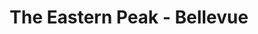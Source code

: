 ---
layout: place
title: "The Eastern Peak - Bellevue"
permalink: /tennessee/nashville/the-eastern-peak-bellevue.html
stateAbbr: TN
stateName: Tennessee
cityName: Nashville
seo:
  name: "The Eastern Peak - Bellevue"
  type: Restaurant
  links: null
description: "Looking for sushi in Nashville, Tennessee? Check out The Eastern Peak - Bellevue for a delightful Japanese dining experience. Enjoy a variety of sushi and ot..."
place_id: ChIJj18R3fCIZIgRxsuQKlJuFhU
photos:
  - name: >-
      places/ChIJj18R3fCIZIgRxsuQKlJuFhU/photos/AeeoHcIeJi4_e0a7mf2k-hxFTxI_jrT3Z2H-FeduwTkjdUoUpq1qCoXuyOmpb83gYgBo49BacDoFysXBo7Dhk_dRsivinR28J9rAOrp8Rouv3QJiCVa9Kti2Q6-7h3dyaj3Uf0eRqoZu7nHXauI5Fm4k76wLAB6IPfB1oRU0KUVhVFFNHeXuFJ9LPPUJVb-qElNNgcNmpqOJ6W6-hxJIsWIxWm6ZVpPGx-shtHKsRcLtEonx8aRmtVCsZ9k4b8CN2ETsuWsdY1g4GWSFmyQg9JUYJHNdWwbjl5AORoiaRkJmsoUXLxzNDgqaq45j2Aj3Mk0Kqjj6jfayLNnO2RB6D5Dl2DC7T1wCnYshvzhQshcFRsbS47csgGo08PI8cpVd6tTbGQmgO4Qmmb2j0RLbkrYOvUz3F8JtPaU2fY7v0HXTKW893S8
    widthPx: 1111
    heightPx: 1125
    authorAttributions:
      - displayName: Robert McManus
        uri: https://maps.google.com/maps/contrib/114885336700279499285
        photoUri: >-
          https://lh3.googleusercontent.com/a-/ALV-UjXxpoT7iffEy4nj1PXCO918Or9uMuD52mZQNastmh6b6_cxzPCJ=s100-p-k-no-mo
    flagContentUri: >-
      https://www.google.com/local/imagery/report/?cb_client=maps_api_places.places_api&image_key=!1e10!2sCIHM0ogKEICAgIDGgvrn1gE&hl=en-US
    googleMapsUri: >-
      https://www.google.com/maps/place//data=!3m4!1e2!3m2!1sCIHM0ogKEICAgIDGgvrn1gE!2e10!4m2!3m1!1s0x886488f0dd115f8f:0x15166e522a90cbc6
  - name: >-
      places/ChIJj18R3fCIZIgRxsuQKlJuFhU/photos/AeeoHcKVY4T7W6Mo6biSKZu2nsxXJalWAwm1z5palwlA0YPy-yDb_LlZSlZZr44T_fq5vBY7gcikrvZTwJbk_g-zR4chuwNmBKOLEAA1Uy9fNYSG08F-g2B2ISWI2ioXRYBdfyM4vhxn-ai9E5IbqXXfqDQtBK-ezp6UUEd9Hsdt5s36AdDgFQ6v3B1AwTMnRZx14IN5IoxkHnq6LrVuz9JJRU5se2HBbohMhvQx0BSpamKvjQ-KWOGzg5UhGHTG1kM_4NQ3KsQcQoSICRK1Yw7kLSoBq3iSBEm2mWdfPSkz5JIACw
    widthPx: 1080
    heightPx: 794
    authorAttributions:
      - displayName: The Eastern Peak - Bellevue
        uri: https://maps.google.com/maps/contrib/107335526230989226589
        photoUri: >-
          https://lh3.googleusercontent.com/a/ACg8ocJVudYQB-PSw2UC-ow5hSQI-qCS36mfl_ALfTa_sEIplQ7G7A=s100-p-k-no-mo
    flagContentUri: >-
      https://www.google.com/local/imagery/report/?cb_client=maps_api_places.places_api&image_key=!1e10!2sAF1QipPt9tnFrNf-uyVF2qoGK2vYP2-4v_ggKO9M86B7&hl=en-US
    googleMapsUri: >-
      https://www.google.com/maps/place//data=!3m4!1e2!3m2!1sAF1QipPt9tnFrNf-uyVF2qoGK2vYP2-4v_ggKO9M86B7!2e10!4m2!3m1!1s0x886488f0dd115f8f:0x15166e522a90cbc6
  - name: >-
      places/ChIJj18R3fCIZIgRxsuQKlJuFhU/photos/AeeoHcJoJOqL_AhnFALEGG3HiKY3TEupgrJglnTmYAdw0XEqF83h3ceCil56jxpsZVh4mzH3dMGgHaTXQA3CQGXcdQmOn9fTTTWILkbIRYdxNQwGhpNSvBGF-J2BmnYgcwzn28JLS8X6pnXSBEyEKur1m0TdcvKghRfzvgu1aGDXWBx-skR5yGnLLQOSGKKDRyvzUm_oCnV5luSjYqP-OlO9OqpLT3yNslkRkzQfDFHzCOp5Qw6qTrRDHZgnTAjBuiJkeMRXKbNHNb99eiwCZFnI2Bn31S6WhCab2dcGDB61us9MRyI_HSsfUv5DFFKcCyHEyF4X6dML4hROqThN4Jr_1YG6k3ZvF8RUxTPAXo_16fWNiqrTLxoGvF_AdB8v1hcfdRokH9uKGPz6_Q7_-bRBaikeKpE_x9jrKrRAdv2ccZZkUw
    widthPx: 3000
    heightPx: 4000
    authorAttributions:
      - displayName: Marco Stoppa
        uri: https://maps.google.com/maps/contrib/101419332783328482419
        photoUri: >-
          https://lh3.googleusercontent.com/a-/ALV-UjVS56ruD-D88iAG-b8PPnBC0XKNY2YvZ0q5EJ6DT3BaWnnLE_Fv=s100-p-k-no-mo
    flagContentUri: >-
      https://www.google.com/local/imagery/report/?cb_client=maps_api_places.places_api&image_key=!1e10!2sCIHM0ogKEICAgIDPnJCIfQ&hl=en-US
    googleMapsUri: >-
      https://www.google.com/maps/place//data=!3m4!1e2!3m2!1sCIHM0ogKEICAgIDPnJCIfQ!2e10!4m2!3m1!1s0x886488f0dd115f8f:0x15166e522a90cbc6
  - name: >-
      places/ChIJj18R3fCIZIgRxsuQKlJuFhU/photos/AeeoHcKwlCknAHi6uKaAmHL68la3WrTxBaIea8QvoD5-ejGYP5BiMBdPpqAPHa-lmoVK6LmS4yHK_RleAaBV4xGdUHb9W2spjFYbiNLsa5xTAgsrnRfVtOK3ZHDVB2gTS9_pXI4TPW6-IbbMul6TtVaVsnRYef_ficOnBMEANEilOGcQBw3MY3RLePIlu48BXrZUJT71IR6Xef3P6eZkLMkBsVmzTN3YGjC_WCosVb-IHkGRUtog1H205BGOAO5TmAnBKG65A3dI7K5Fqc0nPoynK-vyVF7RbgAQfVTLu4DkExqHOO5LG9e58vO0zuebbCrxjc2fnIGhs9YTaiF22My7Owz0mVidtqJvAhsOMql4DWe_23TY1X7CNOP_Y9_1eK1YhtQj4hrJPsMPqtFeQnrfsogt3keHiL8b2ZijjrHCfssIfw
    widthPx: 4000
    heightPx: 3000
    authorAttributions:
      - displayName: Marco Stoppa
        uri: https://maps.google.com/maps/contrib/101419332783328482419
        photoUri: >-
          https://lh3.googleusercontent.com/a-/ALV-UjVS56ruD-D88iAG-b8PPnBC0XKNY2YvZ0q5EJ6DT3BaWnnLE_Fv=s100-p-k-no-mo
    flagContentUri: >-
      https://www.google.com/local/imagery/report/?cb_client=maps_api_places.places_api&image_key=!1e10!2sCIHM0ogKEICAgIDPnJDEFg&hl=en-US
    googleMapsUri: >-
      https://www.google.com/maps/place//data=!3m4!1e2!3m2!1sCIHM0ogKEICAgIDPnJDEFg!2e10!4m2!3m1!1s0x886488f0dd115f8f:0x15166e522a90cbc6
  - name: >-
      places/ChIJj18R3fCIZIgRxsuQKlJuFhU/photos/AeeoHcIiG95PdUVMwMTAY71YCHP5E9PfYSGr_Ht7wUUwdctV8X3SP6yQWwNo0R7MFXJmPY_zQUjfTy8I4lO0U48_pbXX_RQm1Yy04L-jCGNSyUxXZtlx8CzAX7ztJ0NDPADCV9xCRYDRIA2MnuomDeY1orkOiRvPqLziZF-TpGzK8366SfT42uoGX5IVsCO26glElYibSakwTV6KSyQGT4xOLUAGKfkm2y6fjbl1QNgkNeEbUjukWP1yDe39S3oQXYUWFwD-VnziuEgwcxzpwencf806y4qEMyOPbBUbY8MqAu54y3XrTxUbs32JYF_0RmC__Zbu8NyUhSmqhvI5dPvobj2yFzvL6QTLKKg7_m6TzvS6SDUTk4HIMEAzAgXLe92ynzU9uUlxI-UdTHrtaFKR40GzeOuNdVKMYLHZR2I4zUfheiOu
    widthPx: 3166
    heightPx: 1736
    authorAttributions:
      - displayName: Steve Petty
        uri: https://maps.google.com/maps/contrib/110658408809211148299
        photoUri: >-
          https://lh3.googleusercontent.com/a-/ALV-UjV0xMa5D-qAVOHim6Sh8Y9VX3T7GAqSH_rBrEzIoQcGzH6AT76VNA=s100-p-k-no-mo
    flagContentUri: >-
      https://www.google.com/local/imagery/report/?cb_client=maps_api_places.places_api&image_key=!1e10!2sCIHM0ogKEICAgICl4-jRvAE&hl=en-US
    googleMapsUri: >-
      https://www.google.com/maps/place//data=!3m4!1e2!3m2!1sCIHM0ogKEICAgICl4-jRvAE!2e10!4m2!3m1!1s0x886488f0dd115f8f:0x15166e522a90cbc6
  - name: >-
      places/ChIJj18R3fCIZIgRxsuQKlJuFhU/photos/AeeoHcJbIhwX_bQKDBq0BxZhypF7iEFrX5LaUF_U8Kd3oMYr61rzGh46MrKgL1cY7miCw8yqY2X68604HeUb-AbhCO_v0apqeZucxBBqxusLH9_SB19_DzZrg3ifTs6DzPwkuLAQoybU3nnmU3pxtbv5jQvmpN09n-UifP3uf7f_ML9x6jpCBk6wuYApWHSXs6-CyfRLlKYSkwJduoCdPCB5Qqz6Y5vm1L2DCGTs0V6p1goFKbuH_4bjtrVS5u45y4ZlntrGYS8dTA1P3nYmpw8qky6Yth4ppuR9rEHBcB0hLwmewvuHXFT5z5doTkFZUj5uWXIXms6YgXIDMa5TTqoZeL30l8iRXk2T7AEcdxM64UtVj_rb_83oy7Nxxp0LrSGY8nxThDXP3X2-0bTOIrzjKEBq7BVao6OH3Kd_k1Y36vhG4w
    widthPx: 3024
    heightPx: 4032
    authorAttributions:
      - displayName: Cathy Miller
        uri: https://maps.google.com/maps/contrib/110064498697584158885
        photoUri: >-
          https://lh3.googleusercontent.com/a/ACg8ocKwYN17Z5adog4qtFS1M9aAjyW0FZZ4HKw0dxArPi1Mea9vQA=s100-p-k-no-mo
    flagContentUri: >-
      https://www.google.com/local/imagery/report/?cb_client=maps_api_places.places_api&image_key=!1e10!2sCIHM0ogKEICAgICD_sXLZQ&hl=en-US
    googleMapsUri: >-
      https://www.google.com/maps/place//data=!3m4!1e2!3m2!1sCIHM0ogKEICAgICD_sXLZQ!2e10!4m2!3m1!1s0x886488f0dd115f8f:0x15166e522a90cbc6
  - name: >-
      places/ChIJj18R3fCIZIgRxsuQKlJuFhU/photos/AeeoHcLWE_tF8kjNFZCaGCGPJuTrl6A8HZurD_b9myB1Q9DPkd4aVp8s3uSwZsoXryWHy-hUe4fjrRx9maDy62TOsZ1yX29r8_COJCYfjj4QwAd0BQZ5GLhVDPoOU9wV-9aUoy1hfv1drxGYtUfYBY5JY_VBKiuWo1XOaugTiTU1LQmZSCWcWUVYIzOXFuyy6vH6nqwNn6RURIEy3dYr9pVT9g5fSb1s06CP2hiAT5sylA0D6Tbv9xvFw977HYMcOrwPLO2Cvd01ps-sikmuOSQwTvWweZhKtjRQtP9hjTwexPYt2SfakMvJEyRfZCyIWujuiaxtiEjYF5SukQFN-6f_APMchDnWHPlsCxz0YR99jwh2Hll6vz0w4yJQxVeh0oLA0fC9uVoR2yOUh_14Aev7uqImUQC9riqkU1KP8M7L_RZKthOB
    widthPx: 4000
    heightPx: 3000
    authorAttributions:
      - displayName: Alice Abel Boushie
        uri: https://maps.google.com/maps/contrib/106315698031029564583
        photoUri: >-
          https://lh3.googleusercontent.com/a/ACg8ocLVsLYhI3_bP7i_FydHUfKWL9dMK5A33VY5AXck6x2KDDxlXA=s100-p-k-no-mo
    flagContentUri: >-
      https://www.google.com/local/imagery/report/?cb_client=maps_api_places.places_api&image_key=!1e10!2sCIHM0ogKEICAgIDxiczqrgE&hl=en-US
    googleMapsUri: >-
      https://www.google.com/maps/place//data=!3m4!1e2!3m2!1sCIHM0ogKEICAgIDxiczqrgE!2e10!4m2!3m1!1s0x886488f0dd115f8f:0x15166e522a90cbc6
  - name: >-
      places/ChIJj18R3fCIZIgRxsuQKlJuFhU/photos/AeeoHcINTEtE1Noboc4RXuVlQ9oVrbKyN0Hi9jMPC9VC03SYX8QxWBn73mLzarluR9nL-RgJ0uDlPA5EwvctKYNPWOh83TRoMSI5ls4pQN2uykWYrGQXS3wdHdgDaXF2Lh--QG-NAl7cqmSct7xb16qe96qHqAWNA6jLWXQWdnMOa6FpsEh5jy7awBWb1zBeDTqdZV2j4XFupgp5GNuh9lkaJuYbe60NEHr7JfEfEmc6vb1IzfcS5fhQr-zONge9ovp-BoUw3-SDGg0OmkVNrNMHK94EIZ3pEsVdryyAi6jpNxMa1tPhp-fDQku1BMgMosKjtWmSwWRDaBWSIrNIsckwpATFsEW9K_vADzkCCsR0He0AxzIK4Rd02K2cY70eNyzMrRYgav3o9OrfNL5yS4mqIz_-KderG_3wOlo2isxSvrhdqLQ
    widthPx: 1125
    heightPx: 1125
    authorAttributions:
      - displayName: Robert McManus
        uri: https://maps.google.com/maps/contrib/114885336700279499285
        photoUri: >-
          https://lh3.googleusercontent.com/a-/ALV-UjXxpoT7iffEy4nj1PXCO918Or9uMuD52mZQNastmh6b6_cxzPCJ=s100-p-k-no-mo
    flagContentUri: >-
      https://www.google.com/local/imagery/report/?cb_client=maps_api_places.places_api&image_key=!1e10!2sCIHM0ogKEICAgIDGgvrntgE&hl=en-US
    googleMapsUri: >-
      https://www.google.com/maps/place//data=!3m4!1e2!3m2!1sCIHM0ogKEICAgIDGgvrntgE!2e10!4m2!3m1!1s0x886488f0dd115f8f:0x15166e522a90cbc6
  - name: >-
      places/ChIJj18R3fCIZIgRxsuQKlJuFhU/photos/AeeoHcL9d5eFv4mn_SVbToWG-q4OimWVFKxtTPliXWE4oZ4Afwq_md4gJHT_t_xAvdI3a6UNVG2UDWymdHKY0REvTqtkOzeXN6z7tKR1se26bWNGNaAYaBm0F9EVbAbv1jLwB7rVoluWiRRFQx93-eMHB3lKNl6lJ5Rk8rwB2ul5_00USYV2SYZDoVZY_qX_X4p1Am--FgbHvx7CRZ9hJJHMTWhagzHtRRKXa1jCNjiX41xJo7nem2-XEFaKWuIXzyiN3Hokx7Et_KnPiwOhjDOL_RJOOlUQqH9I3bSOpmP3xeJv8jIonmelNmIuGa_22od7FlGejfY8AH8uAC9vtknlT5J2q6GbwpDj4LQSLPCDg0p4aB404VfjzN9ffWqdJtMXSaWFgZNeD_xmmj3b--16JUtAQONi8lWenYS8gtOyvQf2qFU
    widthPx: 3024
    heightPx: 4032
    authorAttributions:
      - displayName: Bobbie Baldwin
        uri: https://maps.google.com/maps/contrib/106412974055732450969
        photoUri: >-
          https://lh3.googleusercontent.com/a-/ALV-UjVjOOkSM1csC96uQOx45AAaxdbSr6BgXeHndgbhkqO3gQHWV5H9eA=s100-p-k-no-mo
    flagContentUri: >-
      https://www.google.com/local/imagery/report/?cb_client=maps_api_places.places_api&image_key=!1e10!2sCIHM0ogKEICAgIC-8bKotQE&hl=en-US
    googleMapsUri: >-
      https://www.google.com/maps/place//data=!3m4!1e2!3m2!1sCIHM0ogKEICAgIC-8bKotQE!2e10!4m2!3m1!1s0x886488f0dd115f8f:0x15166e522a90cbc6
  - name: >-
      places/ChIJj18R3fCIZIgRxsuQKlJuFhU/photos/AeeoHcLHesM_rrLdKMclENrKgeiyvQLIzhOohv5582le1gFJ75Q3j3q83xCC0VBH-TB4S0_LT_4adqYhNZhOByvIWZ5MMAggjdniHSEeuvEugwzGTl3q_CbfOW02DeY2kdEtfZSXAhgtgKs22ay3rY4FX-6kIzFvqvVmxJmgkrAdADM85aJufG23h_bLyZh8CtpCCJK4nBKllidRUzAqfrTtweAkAaR4Ck4UDLwRQxoSiTikfmO-G19CS0SV2NfKJRs6XmKlx8FFfOsi3jIUmokHyY6xTzzL8vu0jB2bOidBBvIT5QYJ6PnQmjIIskCpyVfC_8cmKyQeuL0HMGOMXrL6ReMZMrCRmIUllp_RgH-VOgHMYvtVDvVsn547PoQOY9x70Ah2VzhnTDbP10gBJCyydLDgLgBO2omUyDRHDUQd___nAg
    widthPx: 3024
    heightPx: 4032
    authorAttributions:
      - displayName: Yuri Cheremetiev
        uri: https://maps.google.com/maps/contrib/108829248888341779174
        photoUri: >-
          https://lh3.googleusercontent.com/a-/ALV-UjX5KnUBgONHxJJ6YOB2ZeWmiG8m_FDhXh7q5uwWetDU8ZR7E_Ug=s100-p-k-no-mo
    flagContentUri: >-
      https://www.google.com/local/imagery/report/?cb_client=maps_api_places.places_api&image_key=!1e10!2sCIHM0ogKEICAgICpq9-BJw&hl=en-US
    googleMapsUri: >-
      https://www.google.com/maps/place//data=!3m4!1e2!3m2!1sCIHM0ogKEICAgICpq9-BJw!2e10!4m2!3m1!1s0x886488f0dd115f8f:0x15166e522a90cbc6
address: 8121 Sawyer Brown Rd STE 201, Nashville, TN 37221, USA
street: 8121 Sawyer Brown Rd STE 201
city: Nashville
state: TN
zip: '37221'
country: USA
neighborhood: Bellevue
latitude: '36.081097'
longitude: '-86.948542'
accessibility_options:
  wheelchairAccessibleParking: true
  wheelchairAccessibleEntrance: true
  wheelchairAccessibleRestroom: true
  wheelchairAccessibleSeating: true
business_status: OPERATIONAL
name: The Eastern Peak - Bellevue
google_maps_links:
  directionsUri: >-
    https://www.google.com/maps/dir//''/data=!4m7!4m6!1m1!4e2!1m2!1m1!1s0x886488f0dd115f8f:0x15166e522a90cbc6!3e0
  placeUri: https://maps.google.com/?cid=1519523223464627142
  writeAReviewUri: >-
    https://www.google.com/maps/place//data=!4m3!3m2!1s0x886488f0dd115f8f:0x15166e522a90cbc6!12e1
  reviewsUri: >-
    https://www.google.com/maps/place//data=!4m4!3m3!1s0x886488f0dd115f8f:0x15166e522a90cbc6!9m1!1b1
  photosUri: >-
    https://www.google.com/maps/place//data=!4m3!3m2!1s0x886488f0dd115f8f:0x15166e522a90cbc6!10e5
primary_type: Asian Restaurant
opening_hours:
  regular: null
  current: null
secondary_opening_hours:
  regular:
    weekdayDescriptions: null
    type: null
  current:
    weekdayDescriptions: null
    type: null
phone: null
price_level: null
price_range: null
rating: null
rating_count: 0
website: null
reviews: null
parking_options: null
payment_options: null
allow_dogs: null
curbside_pickup: null
delivery: null
dine_in: null
good_for_children: null
good_for_groups: null
good_for_sports: null
live_music: null
menu_for_children: null
outdoor_seating: null
reservable: null
restroom: null
serves_beer: null
serves_breakfast: null
serves_brunch: null
serves_cocktails: null
serves_coffee: null
serves_dinner: null
serves_dessert: null
serves_lunch: null
serves_vegetarian_food: null
serves_wine: null
takeout: null
summary: null

---